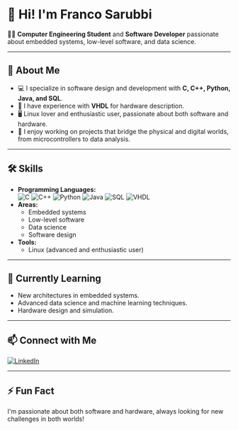 # 👋 Hi! I'm Franco Sarubbi

👨‍💻 **Computer Engineering Student** and **Software Developer** passionate about embedded systems, low-level software, and data science.

---

## 🚀 About Me

- 💻 I specialize in software design and development with **C, C++, Python, Java, and SQL**.
- 🔬 I have experience with **VHDL** for hardware description.
- 🖥️ Linux lover and enthusiastic user, passionate about both software and hardware.
- 🤖 I enjoy working on projects that bridge the physical and digital worlds, from microcontrollers to data analysis.

---

## 🛠️ Skills

- **Programming Languages:**  
  ![C](https://img.shields.io/badge/C-blue?logo=c) 
  ![C++](https://img.shields.io/badge/C++-blue?logo=c%2B%2B)
  ![Python](https://img.shields.io/badge/Python-yellow?logo=python)
  ![Java](https://img.shields.io/badge/Java-red?logo=java)
  ![SQL](https://img.shields.io/badge/SQL-blue?logo=postgresql)
  ![VHDL](https://img.shields.io/badge/VHDL-purple)
- **Areas:**  
  - Embedded systems  
  - Low-level software  
  - Data science  
  - Software design  
- **Tools:**  
  - Linux (advanced and enthusiastic user)

---

## 🌱 Currently Learning

- New architectures in embedded systems.
- Advanced data science and machine learning techniques.
- Hardware design and simulation.

---

## 📫 Connect with Me

[![LinkedIn](https://img.shields.io/badge/LinkedIn-blue?logo=linkedin)](https://www.linkedin.com/in/franco-sarubbi-b08aaa204/)

---

## ⚡ Fun Fact

I'm passionate about both software and hardware, always looking for new challenges in both worlds!

